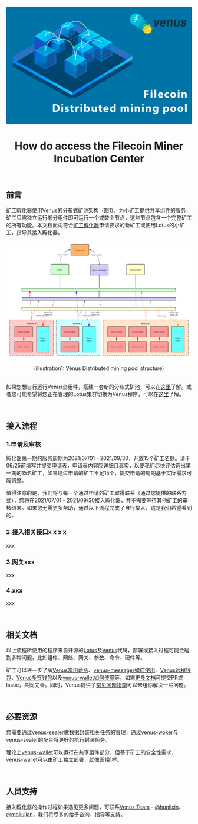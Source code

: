 ![banner](../images/640副本.jpg)

# <div align=center> How do access the Filecoin Miner Incubation Center </div>

</br>

## 前言
[矿工孵化器](https://github.com/Joss-Hua/hello-word/blob/main/Filecoin%20Miner%20Incubation%20Center.md)使用[Venus的分布式矿池架构](https://github.com/filecoin-project/venus-docs/blob/master/docs/zh/Overview.md)（图1），为小矿工提供共享组件的服务，矿工只需独立运行部分组件即可运行一个或数个节点，这些节点包含一个完整矿工的所有功能。本文档面向符合[矿工孵化器](https://github.com/Joss-Hua/hello-word/blob/main/Filecoin%20Miner%20Incubation%20Center.md)申请要求的新矿工或使用Lotus的小矿工，指导其接入孵化器。

![venus-cluster.png](../images/venus-cluster.png)
<div align=center>(illustration1: Venus Distributed mining pool structure) </div>

</br>

如果您想自行运行Venus全组件，搭建一套新的分布式矿池，可以在[这里](https://github.com/filecoin-project/venus-docs/blob/master/docs/zh/How-To-Deploy-MingPool.md)了解。或者您可能希望将您正在管理的Lotus集群切换为Venus程序，可以在[这里](https://github.com/filecoin-project/venus-docs/blob/master/docs/zh/Venus-replace-lotus.md)了解。

</br>

## 接入流程
### 1.申请及审核
孵化器第一期的服务周期为2021/07/01 - 2021/09/30，开放15个矿工名额。请于06/25前填写并提交[申请表](http://ipfsforce.mikecrm.com/OVZb0Dv)，申请表内容应详细且真实，以便我们尽快评估选出第一期的15名矿工，如果通过申请的矿工不足15个，提交申请的周期基于实际需求可能调整。

值得注意的是，我们将与每一个通过申请的矿工取得联系（通过您提供的联系方式），您将在2021/07/01 - 2021/09/30接入孵化器，并不需要等待其他矿工的审核结果。如果您无需更多帮助，通过以下流程完成了自行接入，这是我们希望看到的。

### 2.接入相关接口x x x x
xxx

### 3.网关xxx
xxx

### 4.xxx
xxx

</br>

## 相关文档
以上流程所使用的程序来自开源的[Lotus](https://github.com/filecoin-project/lotus/releases)及[Venus](https://github.com/filecoin-project/venus/releases)代码，部署或接入过程可能会碰到多种问题，比如组件、网络、网关、参数、命令、硬件等。

矿工可以进一步了解[Venus常用命令](https://github.com/filecoin-project/venus-docs/blob/master/docs/zh/Commands.md)、[venus-messager如何使用](https://github.com/filecoin-project/venus-docs/blob/master/docs/zh/How%20to%20use%20venus%20messager.md)、[Venus远程钱包](https://github.com/filecoin-project/venus-docs/blob/master/docs/zh/Venus%20wallet.md)、[Venus多签钱包](https://github.com/filecoin-project/venus-docs/blob/master/docs/zh/Multisig-Wallet.md)以及[venus-wallet如何使用](https://github.com/filecoin-project/venus-docs/blob/master/docs/zh/How-To-Use-Wallet.md)等，如需[更多文档](https://github.com/filecoin-project/venus-docs)可提交PR或Issue，共同完善。同时，Venus提供了[常见问题指南](https://github.com/filecoin-project/venus-docs/blob/master/docs/zh/Troubleshooting-%26-FAQ.md)可以帮组你解决一些问题。

</br>

## 必要资源
您需要通过[venus-sealer](https://github.com/filecoin-project/venus-sealer)做数据封装相关任务的管理，通过[venus-woker](https://github.com/filecoin-project/venus-docs/blob/master/docs/zh/Venus-Worker.md)与venus-sealer的配合将更好的执行封装任务。

理论上[venus-wallet](https://github.com/filecoin-project/venus-wallet)可以运行在共享组件部分，但基于矿工的安全性需求，venus-wallet可以由矿工独立部署，就像图1那样。

</br>

## 人员支持
接入孵化器的操作过程如果遇见更多问题，可联系[Venus Team](https://filecoinproject.slack.com/archives/CEHHJNJS3) - [@hunjixin](https://filecoinproject.slack.com/team/USSCQ7WGM)、[@moliujian](https://filecoinproject.slack.com/team/UP4KR85FT)，我们将尽多的给予咨询、指导等支持。
